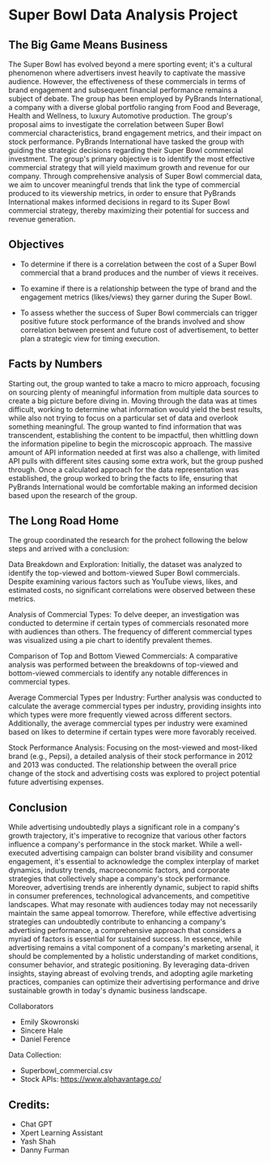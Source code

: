 # Super Bowl Data Analysis Project
## The Big Game Means Business
The Super Bowl has evolved beyond a mere sporting event; it's a cultural phenomenon where advertisers invest heavily to captivate the massive audience. However, the effectiveness of these commercials in terms of brand engagement and subsequent financial performance remains a subject of debate. The group has been employed by PyBrands International, a company with a diverse global portfolio ranging from Food and Beverage, Health and Wellness, to luxury Automotive production. The group's proposal aims to investigate the correlation between Super Bowl commercial characteristics, brand engagement metrics, and their impact on stock performance. PyBrands International have tasked the group with guiding the strategic decisions regarding their Super Bowl commercial investment. The group's primary objective is to identify the most effective commercial strategy that will yield maximum growth and revenue for our company. Through comprehensive analysis of Super Bowl commercial data, we aim to uncover meaningful trends that link the type of commercial produced to its viewership metrics, in order to ensure that PyBrands International makes informed decisions in regard to its Super Bowl commercial strategy, thereby maximizing their potential for success and revenue generation.
 
## Objectives
- To determine if there is a correlation between the cost of a Super Bowl commercial that a brand produces and the number of views it receives.
  
- To examine if there is a relationship between the type of brand and the engagement metrics (likes/views) they garner during the Super Bowl.
  
- To assess whether the success of Super Bowl commercials can trigger positive future stock performance of the brands involved and show correlation between present and future cost of advertisement, to better plan a strategic view for timing execution.


## Facts by Numbers
Starting out, the group wanted to take a macro to micro approach, focusing on sourcing plenty of meaningful information from multiple data sources to create a big picture before diving in. Moving through the data was at times difficult, working to determine what information would yield the best results, while also not trying to focus on a particular set of data and overlook something meaningful. The group wanted to find information that was transcendent, establishing the content to be impactful, then whittling down the information pipeline to begin the microscopic approach. The massive amount of API information needed at first was also a challenge, with limited API pulls with different sites causing some extra work, but the group pushed through. Once a calculated approach for the data representation was established, the group worked to bring the facts to life, ensuring that PyBrands International would be comfortable making an informed decision based upon the research of the group.

## The Long Road Home
The group coordinated the research for the prohect following the below steps and arrived with a conclusion:

Data Breakdown and Exploration:
Initially, the dataset was analyzed to identify the top-viewed and bottom-viewed Super Bowl commercials.
Despite examining various factors such as YouTube views, likes, and estimated costs, no significant correlations were observed between these metrics.

Analysis of Commercial Types:
To delve deeper, an investigation was conducted to determine if certain types of commercials resonated more with audiences than others.
The frequency of different commercial types was visualized using a pie chart to identify prevalent themes.

Comparison of Top and Bottom Viewed Commercials:
A comparative analysis was performed between the breakdowns of top-viewed and bottom-viewed commercials to identify any notable differences in commercial types.

Average Commercial Types per Industry:
Further analysis was conducted to calculate the average commercial types per industry, providing insights into which types were more frequently viewed across different sectors.
Additionally, the average commercial types per industry were examined based on likes to determine if certain types were more favorably received.

Stock Performance Analysis:
Focusing on the most-viewed and most-liked brand (e.g., Pepsi), a detailed analysis of their stock performance in 2012 and 2013 was conducted.
The relationship between the overall price change of the stock and advertising costs was explored to project potential future advertising expenses.

## Conclusion

While advertising undoubtedly plays a significant role in a company's growth trajectory, it's imperative to recognize that various other factors influence a company's performance in the stock market. While a well-executed advertising campaign can bolster brand visibility and consumer engagement, it's essential to acknowledge the complex interplay of market dynamics, industry trends, macroeconomic factors, and corporate strategies that collectively shape a company's stock performance.
Moreover, advertising trends are inherently dynamic, subject to rapid shifts in consumer preferences, technological advancements, and competitive landscapes. What may resonate with audiences today may not necessarily maintain the same appeal tomorrow. Therefore, while effective advertising strategies can undoubtedly contribute to enhancing a company's advertising performance, a comprehensive approach that considers a myriad of factors is essential for sustained success. 
In essence, while advertising remains a vital component of a company's marketing arsenal, it should be complemented by a holistic understanding of market conditions, consumer behavior, and strategic positioning. By leveraging data-driven insights, staying abreast of evolving trends, and adopting agile marketing practices, companies can optimize their advertising performance and drive sustainable growth in today's dynamic business landscape.


Collaborators
  - Emily Skowronski
  - Sincere Hale
  - Daniel Ference
 
Data Collection:
  - Superbowl_commercial.csv
  - Stock APIs: https://www.alphavantage.co/

## Credits:
  - Chat GPT
  - Xpert Learning Assistant
  - Yash Shah
  - Danny Furman
